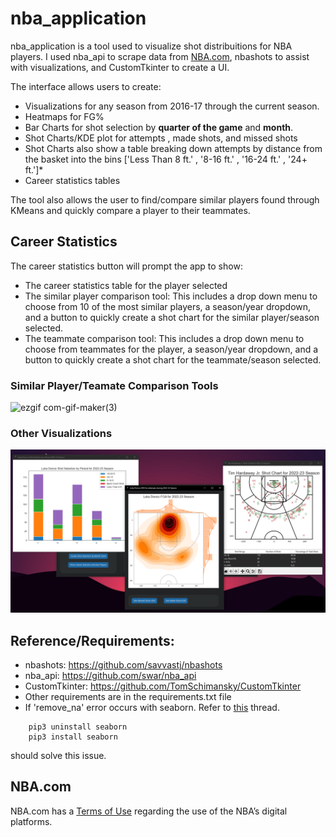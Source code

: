 # nba_application 

nba_application is a tool used to visualize shot distribuitions for NBA players. I used nba_api to scrape data from [NBA.com](https://www.nba.com), nbashots to assist with visualizations, and CustomTkinter to create a UI.

The interface allows users to create:

- Visualizations for any season from 2016-17 through the current season.
- Heatmaps for FG%
- Bar Charts for shot selection by **quarter of the game** and **month**.
- Shot Charts/KDE plot for attempts , made shots, and missed shots
- Shot Charts also show a table breaking down attempts by distance from the basket into the bins ['Less Than 8 ft.' , '8-16 ft.' , '16-24 ft.' , '24+ ft.']*
- Career statistics tables

The tool also allows the user to find/compare similar players found through KMeans and quickly compare a player to their teammates.

## Career Statistics 
The career statistics button will prompt the app to show:
- The career statistics table for the player selected
- The similar player comparison tool: This includes a drop down menu to choose from 10 of the most similar players, a season/year dropdown, and a button to quickly create a shot chart for the similar player/season selected.
- The teammate comparison tool: This includes a drop down menu to choose from teammates for the player, a season/year dropdown, and a button to quickly create a shot chart for the teammate/season selected.

### Similar Player/Teamate Comparison Tools
![ezgif com-gif-maker(3)](https://user-images.githubusercontent.com/101416331/202030267-67d038a3-5025-4bca-9afe-260ee5de6f44.gif)

### Other Visualizations
![More Visuals](images/MoreVisuals.png)

## Reference/Requirements:
- nbashots: https://github.com/savvastj/nbashots 
- nba_api: https://github.com/swar/nba_api
- CustomTkinter: https://github.com/TomSchimansky/CustomTkinter
- Other requirements are in the requirements.txt file
- If 'remove_na' error occurs with seaborn. Refer to [this](https://stackoverflow.com/questions/60486125/i-am-facing-this-issue-in-seaborn-import) thread. 

```
    pip3 uninstall seaborn
    pip3 install seaborn
```

should solve this issue.

## NBA.com
NBA.com has a [Terms of Use](https://www.nba.com/termsofuse) regarding the use of the NBA’s digital platforms.
